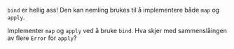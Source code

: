 `bind` er hellig ass! Den kan nemling brukes til å implementere både `map` og `apply`.

Implementer `map` og `apply` ved å bruke `bind`. Hva skjer med sammenslåingen av flere `Error` for `apply`?